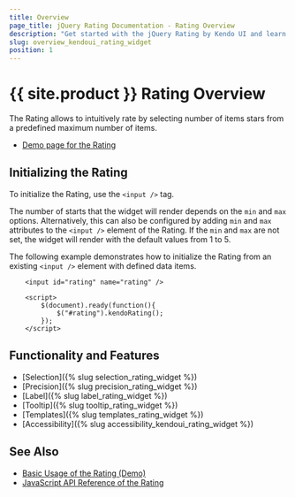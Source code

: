 ```yaml
---
title: Overview
page_title: jQuery Rating Documentation - Rating Overview
description: "Get started with the jQuery Rating by Kendo UI and learn how to create, initialize, and enable the widget."
slug: overview_kendoui_rating_widget
position: 1
---
```


# {{ site.product }} Rating Overview

The Rating allows to intuitively rate by selecting number of items stars from a predefined maximum number of items.

* [Demo page for the Rating](https://demos.telerik.com/kendo-ui/rating/index) 

## Initializing the Rating

To initialize the Rating, use the `<input />` tag.

The number of starts that the widget will render depends on the `min` and `max` options. Alternatively, this can also be configured by adding `min` and `max` attributes to the `<input />` element of the Rating. If the `min` and `max` are not set, the widget will render with the default values from 1 to 5.

The following example demonstrates how to initialize the Rating from an existing `<input />` element with defined data items.

```dojo
    <input id="rating" name="rating" />

    <script>
        $(document).ready(function(){
            $("#rating").kendoRating();
        });
    </script>
```

## Functionality and Features

* [Selection]({% slug selection_rating_widget %})
* [Precision]({% slug precision_rating_widget %})
* [Label]({% slug label_rating_widget %})
* [Tooltip]({% slug tooltip_rating_widget %})
* [Templates]({% slug templates_rating_widget %})
* [Accessibility]({% slug accessibility_kendoui_rating_widget %})

## See Also

* [Basic Usage of the Rating (Demo)](https://demos.telerik.com/kendo-ui/rating/index)
* [JavaScript API Reference of the Rating](/api/javascript/ui/rating)

